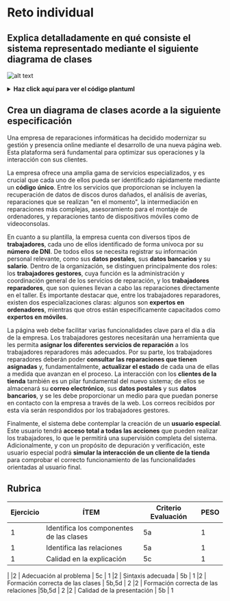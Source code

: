 # Reto individual

## Explica detalladamente en qué consiste el sistema representado mediante el siguiente diagrama de clases

![alt text](image.png)
<details><summary><b>Haz click aquí para ver el código plantuml</b></summary>

```plantuml
@startuml
skinparam classAttributeIconSize 0
abstract class Persona{

- nombre : String
- direcion : String
- dni : String
- iban : String
}
class Cliente{
- numeroDePedidosHechos : int
}
class Trabajador {
- valoracion : int
}
class Reserva
abstract class Actividad {
- tipo : Enum(FONTANERIA, CAMBIOPAREDES, CAMBIOVENTANAS, ELECTRICIDAD, CAMBIOSUELOS)
- descripcion : String
- numeroTrabajadores : int

}
class Fontaneria
class CambioParedes
class CambioVentanas
class CambioSuelos
class Electricidad
class Obrero
class Electricista
class Fontanero


Cliente --|> Persona
Trabajador --|> Persona

Obrero --|> Trabajador
Electricista --|> Trabajador
Fontanero --|> Trabajador


CambioParedes --|> Actividad
CambioVentanas --|> Actividad
CambioSuelos --|> Actividad
Electricidad --|> Actividad
Fontaneria --|> Actividad

Reserva "1" o-- "1" Cliente
Reserva "1" o-- "1" Trabajador
Reserva "1" o-- "1" Actividad

Obrero "Puede hacer" --> CambioParedes
Obrero "Puede hacer" --> CambioVentanas
Obrero "Puede hacer" --> CambioSuelos

Electricista "Puede hacer" --> Electricidad
Fontanero "Puede hacer" --> Fontaneria


@enduml
```
</details>


## Crea un diagrama de clases acorde a la siguiente especificación

Una empresa de reparaciones informáticas ha decidido modernizar su gestión y presencia online mediante el desarrollo de una nueva página web. Esta plataforma será fundamental para optimizar sus operaciones y la interacción con sus clientes.

La empresa ofrece una amplia gama de servicios especializados, y es crucial que cada uno de ellos pueda ser identificado rápidamente mediante un **código único**. Entre los servicios que proporcionan se incluyen la recuperación de datos de discos duros dañados, el análisis de averías, reparaciones que se realizan "en el momento", la intermediación en reparaciones más complejas, asesoramiento para el montaje de ordenadores, y reparaciones tanto de dispositivos móviles como de videoconsolas.

En cuanto a su plantilla, la empresa cuenta con diversos tipos de **trabajadores**, cada uno de ellos identificado de forma unívoca por su **número de DNI**. De todos ellos se necesita registrar su información personal relevante, como sus **datos postales**, sus **datos bancarios** y su **salario**. Dentro de la organización, se distinguen principalmente dos roles: los **trabajadores gestores**, cuya función es la administración y coordinación general de los servicios de reparación, y los **trabajadores reparadores**, que son quienes llevan a cabo las reparaciones directamente en el taller. Es importante destacar que, entre los trabajadores reparadores, existen dos especializaciones claras: algunos son **expertos en ordenadores**, mientras que otros están específicamente capacitados como **expertos en móviles**.

La página web debe facilitar varias funcionalidades clave para el día a día de la empresa. Los trabajadores gestores necesitarán una herramienta que les permita **asignar los diferentes servicios de reparación** a los trabajadores reparadores más adecuados. Por su parte, los trabajadores reparadores deberán poder **consultar las reparaciones que tienen asignadas** y, fundamentalmente, **actualizar el estado** de cada una de ellas a medida que avanzan en el proceso. La interacción con los **clientes de la tienda** también es un pilar fundamental del nuevo sistema; de ellos se almacenará su **correo electrónico**, sus **datos postales** y sus **datos bancarios**, y se les debe proporcionar un medio para que puedan ponerse en contacto con la empresa a través de la web. Los correos recibidos por esta vía serán respondidos por los trabajadores gestores.

Finalmente, el sistema debe contemplar la creación de un **usuario especial**. Este usuario tendrá **acceso total a todas las acciones** que pueden realizar los trabajadores, lo que le permitirá una supervisión completa del sistema. Adicionalmente, y con un propósito de depuración y verificación, este usuario especial podrá **simular la interacción de un cliente de la tienda** para comprobar el correcto funcionamiento de las funcionalidades orientadas al usuario final.

## Rubrica

| Ejercicio | ÍTEM | Criterio Evaluación | PESO |
|---|---|---|---
|1 | Identifica los componentes de las clases | 5a | 1
|1 | Identifica las relaciones| 5a | 1
|1 | Calidad en la explicación| 5c | 1
|
|2 | Adecuación al problema | 5c | 1
|2 | Sintaxis adecuada | 5b | 1
|2 | Formación correcta de las clases | 5b,5d | 2
|2 | Formación correcta de las relaciones |5b,5d | 2
|2 | Calidad de la presentación | 5b | 1

